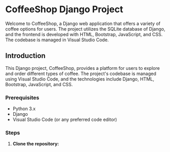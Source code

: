 # CoffeeShop Django Project

Welcome to CoffeeShop, a Django web application that offers a variety of coffee options for users. The project utilizes the SQLite database of Django, and the frontend is developed with HTML, Bootstrap, JavaScript, and CSS. The codebase is managed in Visual Studio Code.

## Introduction

This Django project, CoffeeShop, provides a platform for users to explore and order different types of coffee. The project's codebase is managed using Visual Studio Code, and the technologies include Django, HTML, Bootstrap, JavaScript, and CSS.

### Prerequisites

- Python 3.x
- Django
- Visual Studio Code (or any preferred code editor)

### Steps

1. **Clone the repository:**

   ```bash
  
